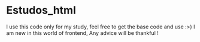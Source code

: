 # Estudos_html
I use this code only for my study, feel free to get the base code and use :>) 
I am new in this world of frontend, Any advice will be thankful !
